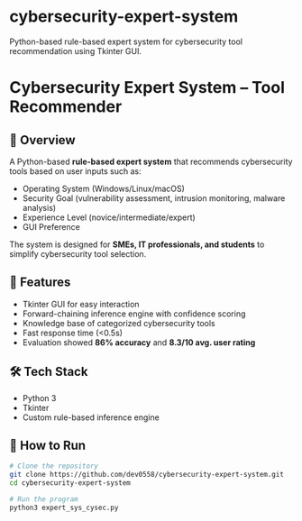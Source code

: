 # cybersecurity-expert-system
Python-based rule-based expert system for cybersecurity tool recommendation using Tkinter GUI.
# Cybersecurity Expert System – Tool Recommender  

## 📌 Overview
A Python-based **rule-based expert system** that recommends cybersecurity tools based on user inputs such as:
- Operating System (Windows/Linux/macOS)  
- Security Goal (vulnerability assessment, intrusion monitoring, malware analysis)  
- Experience Level (novice/intermediate/expert)  
- GUI Preference  

The system is designed for **SMEs, IT professionals, and students** to simplify cybersecurity tool selection.  

## 🚀 Features
- Tkinter GUI for easy interaction  
- Forward-chaining inference engine with confidence scoring  
- Knowledge base of categorized cybersecurity tools  
- Fast response time (<0.5s)  
- Evaluation showed **86% accuracy** and **8.3/10 avg. user rating**  

## 🛠️ Tech Stack
- Python 3  
- Tkinter  
- Custom rule-based inference engine  

## 📂 How to Run
```bash
# Clone the repository
git clone https://github.com/dev0558/cybersecurity-expert-system.git
cd cybersecurity-expert-system

# Run the program
python3 expert_sys_cysec.py

